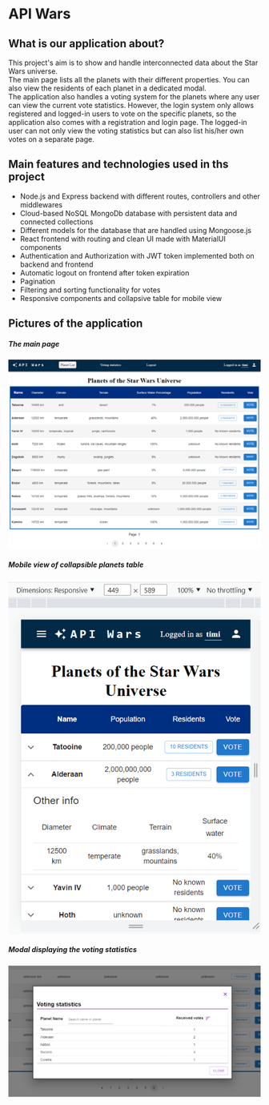 # API Wars

## What is our application about?

This project's aim is to show and handle interconnected data about the Star Wars universe.<br>
The main page lists all the planets with their different properties. You can also view the residents of each planet in a dedicated modal. <br>
The application also handles a voting system for the planets where any user can view the current vote statistics. However, the login system only allows registered and logged-in users to vote on the specific planets, so the application also comes with a registration and login page. The logged-in user can not only view the voting statistics but can also list his/her own votes on a separate page.

## Main features and technologies used in ths project

- Node.js and Express backend with different routes, controllers and other middlewares
- Cloud-based NoSQL MongoDb database with persistent data and connected collections
- Different models for the database that are handled using Mongoose.js
- React frontend with routing and clean UI made with MaterialUI components
- Authentication and Authorization with JWT token implemented both on backend and frontend
- Automatic logout on frontend after token expiration
- Pagination
- Filtering and sorting functionality for votes
- Responsive components and collapsive table for mobile view

## Pictures of the application

##### The main page

<img src="./pictures/api_wars_home.png" alt="home page">

##### Mobile view of collapsible planets table

<img src="./pictures/api_wars_mobile_view.png" alt="mobile view">

##### Modal displaying the voting statistics

<img src="./pictures/api_wars_voting_stats_modal.png" alt="voting statistics modal">
